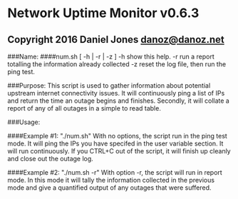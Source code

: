# Network Uptime Monitor v0.6.3
## Copyright 2016 Daniel Jones <danoz@danoz.net>


###Name:
####num.sh [ -h | -r | -z ]
   -h show this help.
   -r run a report totalling the information already collected
   -z reset the log file, then run the ping test.

###Purpose:
 This script is used to gather information about potential upstream
 internet connectivity issues. It will continuously ping a list of IPs
 and return the time an outage begins and finishes. Secondly, it will
 collate a report of any of all outages in a simple to read table.

###Usage:

####Example #1: "./num.sh"
 With no options, the script run in the ping test mode. It will ping the IPs
 you have specifed in the user variable section. It will run continuously. If
 you CTRL+C out of the script, it will finish up cleanly and close out the
 outage log.

####Example #2: "./num.sh -r"
 With option -r, the script will run in report mode. In this mode it will
 tally the information collected in the previous mode and give a quantified
 output of any outages that were suffered.
